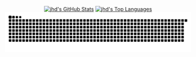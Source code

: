 <div align="center">
  <a href="#"><img alt="jhd's GitHub Stats" src="https://github-readme-stats.vercel.app/api?username=jihandong&show_icons=true&count_private=true&theme=react&hide_border=true" width="480"/></a>
  <a href="#"><img alt="jhd's Top Languages" src="https://github-readme-stats.vercel.app/api/top-langs/?username=jihandong&hide=html,tex&langs_count=10&layout=compact&theme=react&hide_border=true" width="280"/></a>
  <a href="#"><img alt="Snake" src="https://raw.githubusercontent.com/jihandong/jihandong/output/github-contribution-grid-snake.svg" width="760"/></a>
</div>
